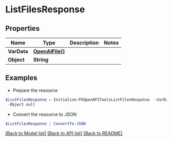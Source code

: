 # ListFilesResponse
## Properties

Name | Type | Description | Notes
------------ | ------------- | ------------- | -------------
**VarData** | [**OpenAIFile[]**](OpenAIFile.md) |  | 
**Object** | **String** |  | 

## Examples

- Prepare the resource
```powershell
$ListFilesResponse = Initialize-PSOpenAPIToolsListFilesResponse  -VarData null `
 -Object null
```

- Convert the resource to JSON
```powershell
$ListFilesResponse | ConvertTo-JSON
```

[[Back to Model list]](../README.md#documentation-for-models) [[Back to API list]](../README.md#documentation-for-api-endpoints) [[Back to README]](../README.md)

